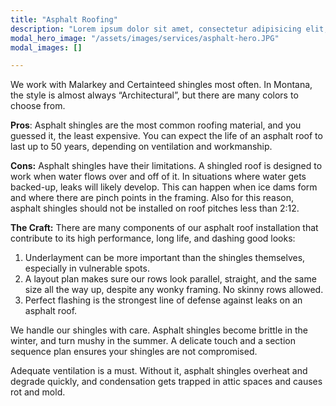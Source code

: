 ```yaml
---
title: "Asphalt Roofing"
description: "Lorem ipsum dolor sit amet, consectetur adipisicing elit, sed do eiusmod tempor incididunt ut labore et dolore magna aliqua. Ut enim ad minim veniam, quis nostrud exercitation ullamco laboris nisi ut aliquip ex ea commodo consequat. Duis aute irure dolor in reprehenderit in voluptate velit esse cillum dolore eu fugiat nulla pariatur. Excepteur sint occaecat cupidatat non proident, sunt in culpa qui officia deserunt mollit anim id est laborum."
modal_hero_image: "/assets/images/services/asphalt-hero.JPG"
modal_images: []

---
```

We work with Malarkey and Certainteed shingles most often.  In Montana, the style is almost always “Architectural”, but there are many colors to choose from.

**Pros**: Asphalt shingles are the most common roofing material, and you guessed it, the least expensive.  You can expect the life of an asphalt roof to last up to 50 years, depending on ventilation and workmanship.

**Cons:** Asphalt shingles have their limitations.  A shingled roof is designed to work when water flows over and off of it.  In situations where water gets backed-up, leaks will likely develop.  This can happen when ice dams form and where there are pinch points in the framing.  Also for this reason, asphalt shingles should not be installed on roof pitches less than 2:12.

**The Craft:** There are many components of our asphalt roof installation that contribute to its high performance, long life, and dashing good looks:

1. Underlayment can be more important than the shingles themselves, especially in vulnerable spots.
2. A layout plan makes sure our rows look parallel, straight, and the same size all the way up, despite any wonky framing.  No skinny rows allowed.
3. Perfect flashing is the strongest line of defense against leaks on an asphalt roof.

We handle our shingles with care.  Asphalt shingles become brittle in the winter, and turn mushy in the summer.  A delicate touch and a section sequence plan ensures your shingles are not compromised.

Adequate ventilation is a must.  Without it, asphalt shingles overheat and degrade quickly, and condensation gets trapped in attic spaces and causes rot and mold.
